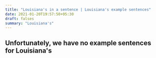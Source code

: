```yaml
---
title: "Louisiana's in a sentence | Louisiana's example sentences"
date: 2021-01-20T19:57:50+05:30
draft: falses
summary: "Louisiana's"
---
```

## Unfortunately, we have no example sentences for Louisiana's                 
